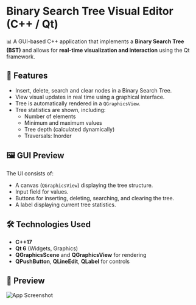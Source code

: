 # Binary Search Tree Visual Editor (C++ / Qt)

📊 A GUI-based C++ application that implements a **Binary Search Tree (BST)** and allows for **real-time visualization and interaction** using the Qt framework.

## 🚀 Features

- Insert, delete, search and clear nodes in a Binary Search Tree.
- View visual updates in real time using a graphical interface.
- Tree is automatically rendered in a `QGraphicsView`.
- Tree statistics are shown, including:
  - Number of elements
  - Minimum and maximum values
  - Tree depth (calculated dynamically)
  - Traversals: Inorder

## 🖼️ GUI Preview

The UI consists of:
- A canvas (`QGraphicsView`) displaying the tree structure.
- Input field for values.
- Buttons for inserting, deleting, searching, and clearing the tree.
- A label displaying current tree statistics.

## 🛠️ Technologies Used

- **C++17**
- **Qt 6** (Widgets, Graphics)
- **QGraphicsScene** and **QGraphicsView** for rendering
- **QPushButton**, **QLineEdit**, **QLabel** for controls
## 📸 Preview

![App Screenshot](https://github.com/user-attachments/assets/8a4b2e73-6554-4ca6-b1f0-62fabf0bc3bd)


